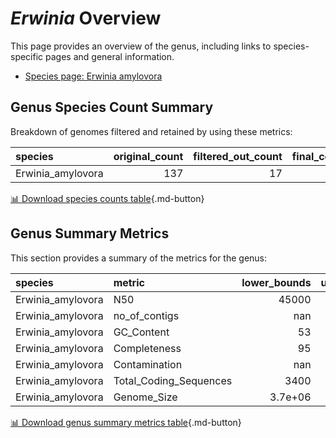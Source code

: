 # *Erwinia* Overview
This page provides an overview of the genus, including links to species-specific pages and general information.

- [Species page: Erwinia amylovora](Erwinia_amylovora/index.md)
## Genus Species Count Summary
Breakdown of genomes filtered and retained by using these metrics:

| species           |   original_count |   filtered_out_count |   final_count |
|:------------------|-----------------:|---------------------:|--------------:|
| Erwinia_amylovora |              137 |                   17 |           120 |


[📊 Download species counts table](species_counts.csv){.md-button}
## Genus Summary Metrics
This section provides a summary of the metrics for the genus:

| species           | metric                 |   lower_bounds |   upper_bounds |
|:------------------|:-----------------------|---------------:|---------------:|
| Erwinia_amylovora | N50                    |    45000       |        nan     |
| Erwinia_amylovora | no_of_contigs          |      nan       |        200     |
| Erwinia_amylovora | GC_Content             |       53       |         54     |
| Erwinia_amylovora | Completeness           |       95       |        nan     |
| Erwinia_amylovora | Contamination          |      nan       |          1     |
| Erwinia_amylovora | Total_Coding_Sequences |     3400       |       3600     |
| Erwinia_amylovora | Genome_Size            |        3.7e+06 |          4e+06 |


[📊 Download genus summary metrics table](genus_summary_metrics.csv){.md-button}
